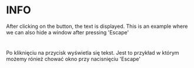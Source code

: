 # INFO

After clicking on the button, the text is displayed. This is an example where we can also hide a window after pressing 'Escape'
#
Po kliknięciu na przycisk wyświetla się tekst. Jest to przykład w którym możemy rónież chować okno przy nacisnięciu 'Escape'
